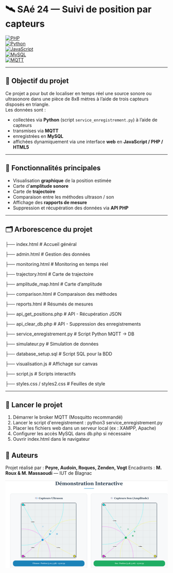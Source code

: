 # 🛰️ SAé 24 — Suivi de position par capteurs

[![PHP](https://img.shields.io/badge/PHP-8.1-8892BF.svg)](https://www.php.net/)  
[![Python](https://img.shields.io/badge/Python-3.10-blue.svg)](https://www.python.org/)  
[![JavaScript](https://img.shields.io/badge/JavaScript-ES6-yellow.svg)](https://developer.mozilla.org/fr/docs/Web/JavaScript)  
[![MySQL](https://img.shields.io/badge/MySQL-v8.0-orange.svg)](https://www.mysql.com/)  
[![MQTT](https://img.shields.io/badge/MQTT-Mosquitto-blueviolet.svg)](https://mosquitto.org/)

---

## 🎯 Objectif du projet

Ce projet a pour but de localiser en temps réel une source sonore ou ultrasonore dans une pièce de 8x8 mètres à l’aide de trois capteurs disposés en triangle.  
Les données sont :
- collectées via **Python** (script `service_enregistrement.py`) à l’aide de capteurs
- transmises via **MQTT**
- enregistrées en **MySQL**
- affichées dynamiquement via une interface **web** en **JavaScript / PHP / HTML5**

---

## 🧰 Fonctionnalités principales

- Visualisation **graphique** de la position estimée
- Carte d'**amplitude sonore**
- Carte de **trajectoire**
- Comparaison entre les méthodes ultrason / son
- Affichage des **rapports de mesure**
- Suppression et récupération des données via **API PHP**

---

## 🗂️ Arborescence du projet
├── index.html # Accueil général

├── admin.html # Gestion des données

├── monitoring.html # Monitoring en temps réel

├── trajectory.html # Carte de trajectoire

├── amplitude_map.html # Carte d’amplitude

├── comparison.html # Comparaison des méthodes

├── reports.html # Résumés de mesures

├── api_get_positions.php # API - Récupération JSON

├── api_clear_db.php # API - Suppression des enregistrements

├── service_enregistrement.py # Script Python MQTT → DB

├── simulateur.py # Simulation de données

├── database_setup.sql # Script SQL pour la BDD

├── visualisation.js # Affichage sur canvas

├── script.js # Scripts interactifs

├── styles.css / styles2.css # Feuilles de style


---

## 🧪 Lancer le projet

1. Démarrer le broker MQTT (Mosquitto recommandé)
2. Lancer le script d'enregistrement :
python3 service_enregistrement.py
3. Placer les fichiers web dans un serveur local (ex : XAMPP, Apache)
4. Configurer les accès MySQL dans db.php si nécessaire
5. Ouvrir index.html dans le navigateur

## 👥 Auteurs
Projet réalisé par :
**Peyre, Audoin, Roques, Zenden, Vogt**
Encadrants : **M. Roux & M. Massaoudi** — IUT de Blagnac

![aperçu interface](./simulation_web/docs/apercu_interface.png)

